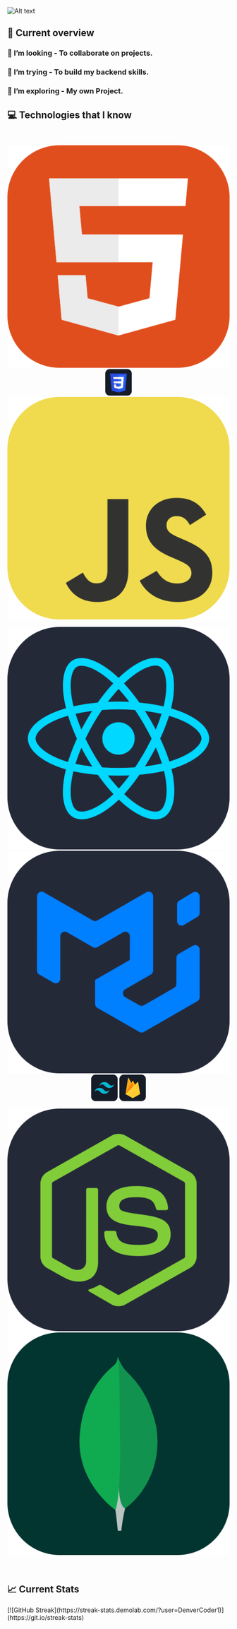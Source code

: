 ![Alt text](2.png)


## :eyes: Current overview

<div>

### 👯 I’m looking - To collaborate on  projects. 
### 🤔 I’m trying - To build my backend skills.
### 🌱 I’m exploring - My own Project.

</div>


## :computer: Technologies that I know

<br>
<p align="center">
<img src="https://raw.githubusercontent.com/konika098/Konika-khan/87b6ba1f711382d08c63d58f5ef411de0dca6ea8/asstes/HTML.svg"/>
<img src="https://raw.githubusercontent.com/konika098/Konika-khan/main/asstes/css.png"/>
<img src="https://raw.githubusercontent.com/konika098/Konika-khan/87b6ba1f711382d08c63d58f5ef411de0dca6ea8/asstes/JavaScript.svg"/>


</p>
<p align="center">
<img src="https://raw.githubusercontent.com/konika098/Konika-khan/87b6ba1f711382d08c63d58f5ef411de0dca6ea8/asstes/React-Dark%20(1).svg"/>
<img src="https://raw.githubusercontent.com/konika098/Konika-khan/316d5fc82478da1d8676c172ca4408647c0764f8/asstes/MaterialUI-Dark.svg"/>

<img src="https://raw.githubusercontent.com/konika098/Konika-khan/main/asstes/tailwind.png"/>

<img src="https://raw.githubusercontent.com/konika098/Konika-khan/main/asstes/firebase.png"/>
</p>
<p align="center">

<img src="https://raw.githubusercontent.com/konika098/Konika-khan/87b6ba1f711382d08c63d58f5ef411de0dca6ea8/asstes/NodeJS-Dark.svg"/>
<img src="https://raw.githubusercontent.com/konika098/Konika-khan/87b6ba1f711382d08c63d58f5ef411de0dca6ea8/asstes/MongoDB.svg"/>

</p><br/>







## :chart_with_upwards_trend: Current Stats
<div >
[![GitHub Streak](https://streak-stats.demolab.com/?user=DenverCoder1)](https://git.io/streak-stats)
</div>